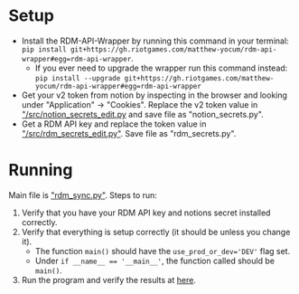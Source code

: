 # Setup

* Install the RDM-API-Wrapper by running this command in your terminal: `pip install git+https://gh.riotgames.com/matthew-yocum/rdm-api-wrapper#egg=rdm-api-wrapper`.
  * If you ever need to upgrade the wrapper run this command instead: `pip install --upgrade git+https://gh.riotgames.com/matthew-yocum/rdm-api-wrapper#egg=rdm-api-wrapper`
* Get your v2 token from notion by inspecting in the browser and looking under "Application" -> "Cookies". Replace the v2 token value in ["/src/notion_secrets_edit.py](./src/notion_secrets_edit.py) and save file as "notion_secrets.py".
* Get a RDM API key and replace the token value in ["/src/rdm_secrets_edit.py"](./src/rdm_secrets_edit.py). Save file as "rdm_secrets.py".

# Running

Main file is ["rdm_sync.py"](./src/rdm_sync.py). Steps to run:

1. Verify that you have your RDM API key and notions secret installed correctly.
2. Verify that everything is setup correctly (it should be unless you change it).
   * The function `main()` should have the `use_prod_or_dev='DEV'` flag set.
   * Under `if __name__ == '__main__'`, the function called should be `main()`.
3. Run the program and verify the results at [here](https://www.notion.so/riotgames/Test-DBs-d44a93a128c947f098550e85a48093a3). 